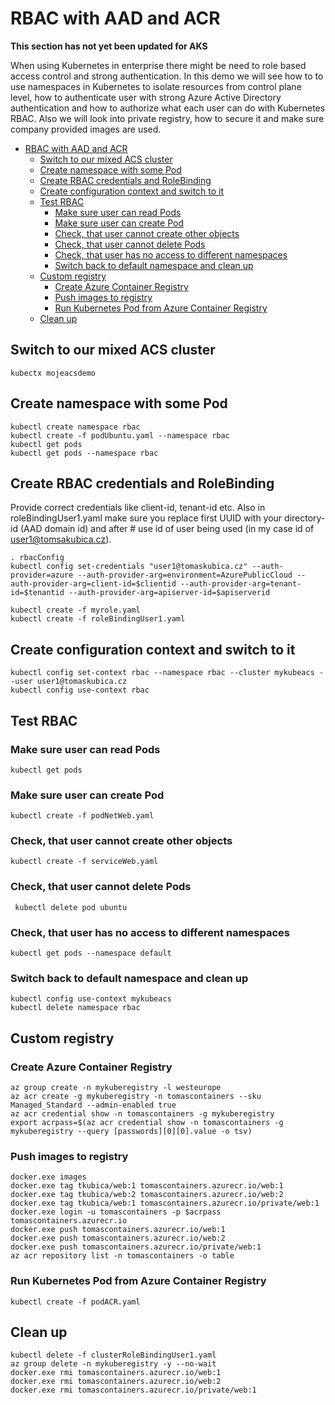 # RBAC with AAD and ACR

**This section has not yet been updated for AKS**

When using Kubernetes in enterprise there might be need to role based access control and strong authentication. In this demo we will see how to to use namespaces in Kubernetes to isolate resources from control plane level, how to authenticate user with strong Azure Active Directory authentication and how to authorize what each user can do with Kubernetes RBAC. Also we will look into private registry, how to secure it and make sure company provided images are used.

- [RBAC with AAD and ACR](#rbac-with-aad-and-acr)
    - [Switch to our mixed ACS cluster](#switch-to-our-mixed-acs-cluster)
    - [Create namespace with some Pod](#create-namespace-with-some-pod)
    - [Create RBAC credentials and RoleBinding](#create-rbac-credentials-and-rolebinding)
    - [Create configuration context and switch to it](#create-configuration-context-and-switch-to-it)
    - [Test RBAC](#test-rbac)
        - [Make sure user can read Pods](#make-sure-user-can-read-pods)
        - [Make sure user can create Pod](#make-sure-user-can-create-pod)
        - [Check, that user cannot create other objects](#check-that-user-cannot-create-other-objects)
        - [Check, that user cannot delete Pods](#check-that-user-cannot-delete-pods)
        - [Check, that user has no access to different namespaces](#check-that-user-has-no-access-to-different-namespaces)
        - [Switch back to default namespace and clean up](#switch-back-to-default-namespace-and-clean-up)
    - [Custom registry](#custom-registry)
        - [Create Azure Container Registry](#create-azure-container-registry)
        - [Push images to registry](#push-images-to-registry)
        - [Run Kubernetes Pod from Azure Container Registry](#run-kubernetes-pod-from-azure-container-registry)
    - [Clean up](#clean-up)

## Switch to our mixed ACS cluster
```
kubectx mojeacsdemo
```

## Create namespace with some Pod
```
kubectl create namespace rbac
kubectl create -f podUbuntu.yaml --namespace rbac
kubectl get pods
kubectl get pods --namespace rbac
```

## Create RBAC credentials and RoleBinding
Provide correct credentials like client-id, tenant-id etc. Also in roleBindingUser1.yaml make sure you replace first UUID with your directory-id (AAD domain id) and after # use id of user being used (in my case id of user1@tomsakubica.cz).
```
. rbacConfig
kubectl config set-credentials "user1@tomaskubica.cz" --auth-provider=azure --auth-provider-arg=environment=AzurePublicCloud --auth-provider-arg=client-id=$clientid --auth-provider-arg=tenant-id=$tenantid --auth-provider-arg=apiserver-id=$apiserverid 

kubectl create -f myrole.yaml
kubectl create -f roleBindingUser1.yaml
```

## Create configuration context and switch to it

```
kubectl config set-context rbac --namespace rbac --cluster mykubeacs --user user1@tomaskubica.cz
kubectl config use-context rbac
```

## Test RBAC
### Make sure user can read Pods
```
kubectl get pods
```

### Make sure user can create Pod
```
kubectl create -f podNetWeb.yaml
```

### Check, that user cannot create other objects
```
kubectl create -f serviceWeb.yaml
```

### Check, that user cannot delete Pods
```
 kubectl delete pod ubuntu
```

### Check, that user has no access to different namespaces
```
kubectl get pods --namespace default
```

### Switch back to default namespace and clean up
```
kubectl config use-context mykubeacs
kubectl delete namespace rbac
```

## Custom registry
### Create Azure Container Registry
```
az group create -n mykuberegistry -l westeurope
az acr create -g mykuberegistry -n tomascontainers --sku Managed_Standard --admin-enabled true
az acr credential show -n tomascontainers -g mykuberegistry
export acrpass=$(az acr credential show -n tomascontainers -g mykuberegistry --query [passwords][0][0].value -o tsv)
```

### Push images to registry
```
docker.exe images
docker.exe tag tkubica/web:1 tomascontainers.azurecr.io/web:1
docker.exe tag tkubica/web:2 tomascontainers.azurecr.io/web:2
docker.exe tag tkubica/web:1 tomascontainers.azurecr.io/private/web:1
docker.exe login -u tomascontainers -p $acrpass tomascontainers.azurecr.io
docker.exe push tomascontainers.azurecr.io/web:1
docker.exe push tomascontainers.azurecr.io/web:2
docker.exe push tomascontainers.azurecr.io/private/web:1
az acr repository list -n tomascontainers -o table
```

### Run Kubernetes Pod from Azure Container Registry
```
kubectl create -f podACR.yaml
```

## Clean up
```
kubectl delete -f clusterRoleBindingUser1.yaml
az group delete -n mykuberegistry -y --no-wait
docker.exe rmi tomascontainers.azurecr.io/web:1
docker.exe rmi tomascontainers.azurecr.io/web:2
docker.exe rmi tomascontainers.azurecr.io/private/web:1

```